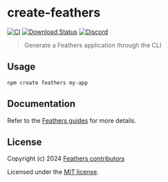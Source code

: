 # create-feathers

[![CI](https://github.com/feathersjs/feathers/workflows/CI/badge.svg)](https://github.com/feathersjs/feathers/actions?query=workflow%3ACI)
[![Download Status](https://img.shields.io/npm/dm/@feathersjs/configuration.svg?style=flat-square)](https://www.npmjs.com/package/create-feathers)
[![Discord](https://badgen.net/badge/icon/discord?icon=discord&label)](https://discord.gg/qa8kez8QBx)

> Generate a Feathers application through the CLI

## Usage

```
npm create feathers my-app
```

## Documentation

Refer to the [Feathers guides](https://feathersjs.com/guides/) for more details.

## License

Copyright (c) 2024 [Feathers contributors](https://github.com/feathersjs/feathers/graphs/contributors)

Licensed under the [MIT license](LICENSE).
